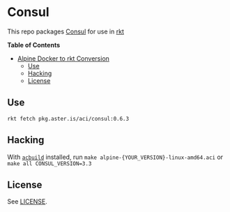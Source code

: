 # Consul

This repo packages [Consul](https://www.consul.io) for use in
[rkt](https://coreos.com/rkt)

<!-- markdown-toc start - Don't edit this section. Run M-x markdown-toc-generate-toc again -->
**Table of Contents**

- [Alpine Docker to rkt Conversion](#alpine-docker-to-rkt-conversion)
    - [Use](#use)
    - [Hacking](#hacking)
    - [License](#license)

<!-- markdown-toc end -->

## Use

```
rkt fetch pkg.aster.is/aci/consul:0.6.3
```

## Hacking

With [`acbuild`]() installed, run `make alpine-{YOUR_VERSION}-linux-amd64.aci`
or `make all CONSUL_VERSION=3.3`

## License

See [LICENSE](LICENSE).
